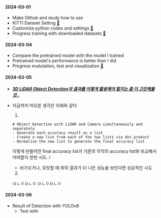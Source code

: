#### 2024-03-01
- Make Github and study how to use
- KITTI Dataset Setting [:link:](../LiDAR_Object_Detection/PointPillars/README.md#datasets)
- Customize python codes and settings [:link:](../LiDAR_Object_Detection/PointPillars/)
- Progress training with downloaded datasets [:link:](../LiDAR_Object_Detection/PointPillars/README.md#compile)

#### 2024-03-04
- Compare the pretrained model with the model I trained
- Pretrained model's performance is better than I did
- Progress evalutation, test and visualization [:link:](../LiDAR_Object_Detection/PointPillars/README.md#evaluation)

#### 2024-03-05
- ***<U>3D LiDAR Object Detection의 결과를 어떻게 활용해야 할지는 좀 더 고민해볼것..</U>***
- 지금까지 떠오른 생각은 아래와 같다
    
    1. 
    ```
    # Object Detection with LiDAR and Camera simultaneously and separately
    - Generate each accuracy result as a list
    - Create a new list from each of the two lists via dot product
    - Normalize the new list to generate the final accuracy list
    ```
    이렇게 만들어진 final accuracy list가 기존의 각각의 accuracy list와 비교해서 어떠할지 한번 시도..!
    - 비가오거나, 흐릿할 때 위의 결과가 더 나은 성능을 보인다면 성공적인 시도
    

    2. 
    ㅁㄴㅇㅁㄴㅇ
    ㅁㄴㅇㅁㄴㅇ



#### 2024-03-06
- Result of Detection with YOLOv8
    - Test with 